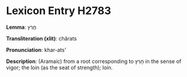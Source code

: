 # Lexicon Entry H2783

**Lemma**: חֲרַץ

**Transliteration (xlit)**: chărats

**Pronunciation**: khar-ats'

**Description**:
(Aramaic) from a root corresponding to חָרַץ in the sense of vigor; the loin (as the seat of strength); loin.

